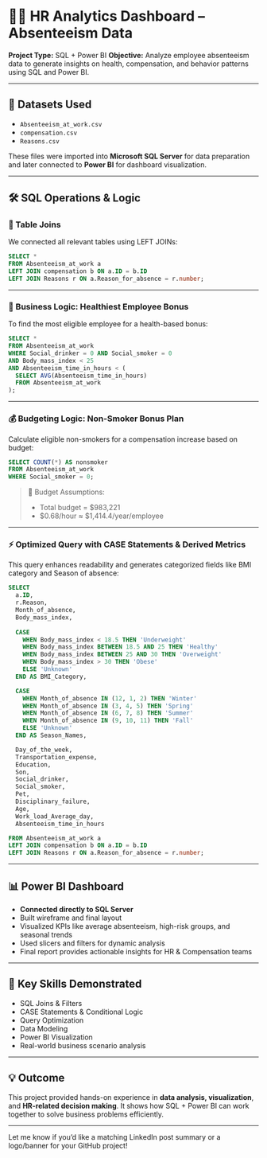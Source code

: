 # 🧑‍💼 HR Analytics Dashboard – Absenteeism Data

**Project Type:** SQL + Power BI
**Objective:** Analyze employee absenteeism data to generate insights on health, compensation, and behavior patterns using SQL and Power BI.

---

## 📁 Datasets Used

* `Absenteeism_at_work.csv`
* `compensation.csv`
* `Reasons.csv`

These files were imported into **Microsoft SQL Server** for data preparation and later connected to **Power BI** for dashboard visualization.

---

## 🛠️ SQL Operations & Logic

### 🔗 Table Joins

We connected all relevant tables using LEFT JOINs:

```sql
SELECT * 
FROM Absenteeism_at_work a
LEFT JOIN compensation b ON a.ID = b.ID
LEFT JOIN Reasons r ON a.Reason_for_absence = r.number;
```

---

### 🧠 Business Logic: Healthiest Employee Bonus

To find the most eligible employee for a health-based bonus:

```sql
SELECT * 
FROM Absenteeism_at_work 
WHERE Social_drinker = 0 AND Social_smoker = 0
AND Body_mass_index < 25
AND Absenteeism_time_in_hours < (
  SELECT AVG(Absenteeism_time_in_hours) 
  FROM Absenteeism_at_work
);
```

---

### 💰 Budgeting Logic: Non-Smoker Bonus Plan

Calculate eligible non-smokers for a compensation increase based on budget:

```sql
SELECT COUNT(*) AS nonsmoker 
FROM Absenteeism_at_work 
WHERE Social_smoker = 0;
```

> 📝 Budget Assumptions:
>
> * Total budget = \$983,221
> * \$0.68/hour ≈ \$1,414.4/year/employee

---

### ⚡ Optimized Query with CASE Statements & Derived Metrics

This query enhances readability and generates categorized fields like BMI category and Season of absence:

```sql
SELECT 
  a.ID,
  r.Reason,
  Month_of_absence,
  Body_mass_index,
  
  CASE 
    WHEN Body_mass_index < 18.5 THEN 'Underweight'
    WHEN Body_mass_index BETWEEN 18.5 AND 25 THEN 'Healthy'
    WHEN Body_mass_index BETWEEN 25 AND 30 THEN 'Overweight'
    WHEN Body_mass_index > 30 THEN 'Obese'
    ELSE 'Unknown'
  END AS BMI_Category,

  CASE 
    WHEN Month_of_absence IN (12, 1, 2) THEN 'Winter'
    WHEN Month_of_absence IN (3, 4, 5) THEN 'Spring'
    WHEN Month_of_absence IN (6, 7, 8) THEN 'Summer'
    WHEN Month_of_absence IN (9, 10, 11) THEN 'Fall'
    ELSE 'Unknown'
  END AS Season_Names,

  Day_of_the_week,
  Transportation_expense,
  Education,
  Son,
  Social_drinker,
  Social_smoker,
  Pet,
  Disciplinary_failure,
  Age,
  Work_load_Average_day,
  Absenteeism_time_in_hours

FROM Absenteeism_at_work a
LEFT JOIN compensation b ON a.ID = b.ID
LEFT JOIN Reasons r ON a.Reason_for_absence = r.number;
```

---

## 📊 Power BI Dashboard

* **Connected directly to SQL Server**
* Built wireframe and final layout
* Visualized KPIs like average absenteeism, high-risk groups, and seasonal trends
* Used slicers and filters for dynamic analysis
* Final report provides actionable insights for HR & Compensation teams

---

## 📌 Key Skills Demonstrated

* SQL Joins & Filters
* CASE Statements & Conditional Logic
* Query Optimization
* Data Modeling
* Power BI Visualization
* Real-world business scenario analysis

---

## 💡 Outcome

This project provided hands-on experience in **data analysis, visualization**, and **HR-related decision making**. It shows how SQL + Power BI can work together to solve business problems efficiently.

---

Let me know if you’d like a matching LinkedIn post summary or a logo/banner for your GitHub project!
